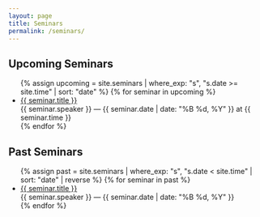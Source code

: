 ```yaml
---
layout: page
title: Seminars
permalink: /seminars/
---
```


## Upcoming Seminars

<!--
- "Complex Interconnected Systems: Risk-Informed Decisions for Situations of Compound Extremes"
Dr. Auroop Ganguly, Northeastern University — **September 16, 2025** at 1:00 PM ET / 10:00 AM PT

- "Emerging Frontiers of Risk-based Resilience to Extremes in a Changing Climate"
Dr. Sai Ravela, MIT — **September 23, 2025** at 1:00 PM ET / 10:00 AM PT

- (tentative) "Climate Extremes and Complex Risks"
Dr. Jane Baldwin, UC Irvine - **October 14, 2025** at 1:00 PM ET / 10:00 AM PT

- (tentative) "Reframing Resilience-Oriented Urban Water Management"
Dr. Elizabeth Krueger, University of Amsterdam - **October 28, 2025** at 1:00 PM ET / 10:00 AM PT

- "What Digital Twins (alone) will not Answer for Risk Science"
Dr. Ryan McGranaghan, JPL - **November 4, 2025** at 1:00 PM ET / 10:00 AM PT


- (tentative) "Multihazards Scenario Generator: A Network‐Based Simulation of Natural Disasters"
Dr. Alexandre Dunant, EURAC Research - **November 18, 2025** at 1:00 PM ET / 10:00 AM PT

-->

<!-- - (tentative) "Accounting for Sociopolitical Feedbacks to Identify Barriers and Opportunities for Collective Climate Action"
Dr. Sara Constantino, Stanford University - **December 2, 2025** at 1:00 PM ET / 10:00 AM PT -->





<ul>
  {% assign upcoming = site.seminars | where_exp: "s", "s.date >= site.time" | sort: "date" %}
  {% for seminar in upcoming %}
    <li>
      <a href="{{ seminar.url | relative_url }}">{{ seminar.title }}</a><br/>
      {{ seminar.speaker }} — {{ seminar.date | date: "%B %d, %Y" }} at {{ seminar.time }}
    </li>
  {% endfor %}
</ul>

## Past Seminars

<ul>
  {% assign past = site.seminars | where_exp: "s", "s.date < site.time" | sort: "date" | reverse %}
  {% for seminar in past %}
    <li>
      <a href="{{ seminar.url | relative_url }}">{{ seminar.title }}</a><br/>
      {{ seminar.speaker }} — {{ seminar.date | date: "%B %d, %Y" }}
    </li>
  {% endfor %}
</ul>



